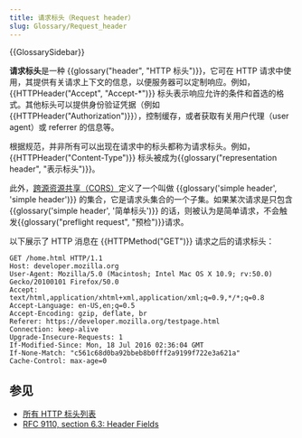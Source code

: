 ```yaml
---
title: 请求标头（Request header）
slug: Glossary/Request_header
---
```


{{GlossarySidebar}}

**请求标头**是一种 {{glossary("header", "HTTP 标头")}}，它可在 HTTP 请求中使用，其提供有关请求上下文的信息，以便服务器可以定制响应。例如，{{HTTPHeader("Accept", "Accept-*")}} 标头表示响应允许的条件和首选的格式。其他标头可以提供身份验证凭据（例如 {{HTTPHeader("Authorization")}}），控制缓存，或者获取有关用户代理（user agent）或 referrer 的信息等。

根据规范，并非所有可以出现在请求中的标头都称为请求标头。例如，{{HTTPHeader("Content-Type")}} 标头被成为{{glossary("representation header", "表示标头")}}。

此外，[跨源资源共享（CORS）](/zh-CN/docs/Glossary/CORS)定义了一个叫做 {{glossary('simple header', 'simple header')}} 的集合，它是请求头集合的一个子集。如果某次请求是只包含 {{glossary('simple header', '简单标头')}} 的话，则被认为是简单请求，不会触发{{glossary("preflight request", "预检")}}请求。

以下展示了 HTTP 消息在 {{HTTPMethod("GET")}} 请求之后的请求标头：

```http
GET /home.html HTTP/1.1
Host: developer.mozilla.org
User-Agent: Mozilla/5.0 (Macintosh; Intel Mac OS X 10.9; rv:50.0) Gecko/20100101 Firefox/50.0
Accept: text/html,application/xhtml+xml,application/xml;q=0.9,*/*;q=0.8
Accept-Language: en-US,en;q=0.5
Accept-Encoding: gzip, deflate, br
Referer: https://developer.mozilla.org/testpage.html
Connection: keep-alive
Upgrade-Insecure-Requests: 1
If-Modified-Since: Mon, 18 Jul 2016 02:36:04 GMT
If-None-Match: "c561c68d0ba92bbeb8b0fff2a9199f722e3a621a"
Cache-Control: max-age=0
```

## 参见

- [所有 HTTP 标头列表](/zh-CN/docs/Web/HTTP/Headers)
- [RFC 9110, section 6.3: Header Fields](https://httpwg.org/specs/rfc9110.html#header.fields)
